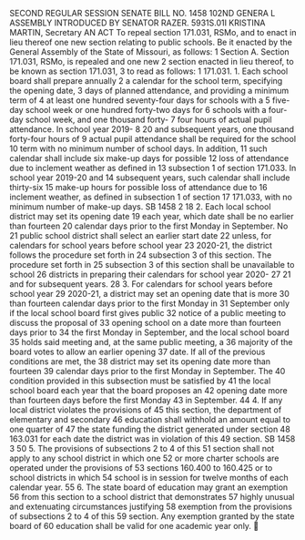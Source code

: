 SECOND REGULAR SESSION
SENATE BILL NO. 1458
102ND GENERA L ASSEMBLY
INTRODUCED BY SENATOR RAZER.
5931S.01I KRISTINA MARTIN, Secretary
AN ACT
To repeal section 171.031, RSMo, and to enact in lieu thereof one new section relating to public
schools.
Be it enacted by the General Assembly of the State of Missouri, as follows:
1 Section A. Section 171.031, RSMo, is repealed and one new
2 section enacted in lieu thereof, to be known as section 171.031,
3 to read as follows:
1 171.031. 1. Each school board shall prepare annually
2 a calendar for the school term, specifying the opening date,
3 days of planned attendance, and providing a minimum term of
4 at least one hundred seventy-four days for schools with a
5 five-day school week or one hundred forty-two days for
6 schools with a four-day school week, and one thousand forty-
7 four hours of actual pupil attendance. In school year 2019-
8 20 and subsequent years, one thousand forty-four hours of
9 actual pupil attendance shall be required for the school
10 term with no minimum number of school days. In addition,
11 such calendar shall include six make-up days for possible
12 loss of attendance due to inclement weather as defined in
13 subsection 1 of section 171.033. In school year 2019-20 and
14 subsequent years, such calendar shall include thirty-six
15 make-up hours for possible loss of attendance due to
16 inclement weather, as defined in subsection 1 of section
17 171.033, with no minimum number of make-up days.
SB 1458 2
18 2. Each local school district may set its opening date
19 each year, which date shall be no earlier than fourteen
20 calendar days prior to the first Monday in September. No
21 public school district shall select an earlier start date
22 unless, for calendars for school years before school year
23 2020-21, the district follows the procedure set forth in
24 subsection 3 of this section. The procedure set forth in
25 subsection 3 of this section shall be unavailable to school
26 districts in preparing their calendars for school year 2020-
27 21 and for subsequent years.
28 3. For calendars for school years before school year
29 2020-21, a district may set an opening date that is more
30 than fourteen calendar days prior to the first Monday in
31 September only if the local school board first gives public
32 notice of a public meeting to discuss the proposal of
33 opening school on a date more than fourteen days prior to
34 the first Monday in September, and the local school board
35 holds said meeting and, at the same public meeting, a
36 majority of the board votes to allow an earlier opening
37 date. If all of the previous conditions are met, the
38 district may set its opening date more than fourteen
39 calendar days prior to the first Monday in September. The
40 condition provided in this subsection must be satisfied by
41 the local school board each year that the board proposes an
42 opening date more than fourteen days before the first Monday
43 in September.
44 4. If any local district violates the provisions of
45 this section, the department of elementary and secondary
46 education shall withhold an amount equal to one quarter of
47 the state funding the district generated under section
48 163.031 for each date the district was in violation of this
49 section.
SB 1458 3
50 5. The provisions of subsections 2 to 4 of this
51 section shall not apply to any school district in which one
52 or more charter schools are operated under the provisions of
53 sections 160.400 to 160.425 or to school districts in which
54 school is in session for twelve months of each calendar year.
55 6. The state board of education may grant an exemption
56 from this section to a school district that demonstrates
57 highly unusual and extenuating circumstances justifying
58 exemption from the provisions of subsections 2 to 4 of this
59 section. Any exemption granted by the state board of
60 education shall be valid for one academic year only.
